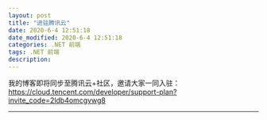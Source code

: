 ```yaml
---
layout: post
title: "进驻腾讯云"
date: 2020-6-4 12:51:18
date_modified: 2020-6-4 12:51:18
categories: .NET 前端
tags: .NET 前端
description:
---
```


我的博客即将同步至腾讯云+社区，邀请大家一同入驻：https://cloud.tencent.com/developer/support-plan?invite_code=2ldb4omcgvwg8

---




